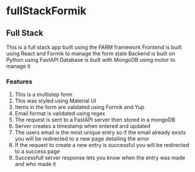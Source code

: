 # fullStackFormik

<h2>Full Stack</h1>
<div>
  <span>This is a full stack app built using the FARM framework</span>
  <span>Frontend is built using React and Formik to manage the form state</span>
  <span>Backend is built on Python using FastAPI</span>
  <span>Database is built with MongoDB using motor to manage it</span>
<div>
  <h3>Features</h3>
  <ol>
    <li>This is a multistep form</li>
    <li>This was styled using Material UI</li>
    <li>Items in the form are validated using Formik and Yup</li>
    <li>Email format is validated using regex</li>
    <li>The request is sent to a FastAPI server then stored in a mongoDB</li>
    <li>Server creates a timestamp when entered and updated</li>
    <li>The users email is the most unique entry so if the email already exists you will be redirected to a new page detailing the error</li>
    <li>If the request to create a new entry is successful you will be redirected to a success page</li>
    <li>Successfull server response lets you know when the entry was made and who made it</li>
  </ol>
  </div>
</div>


